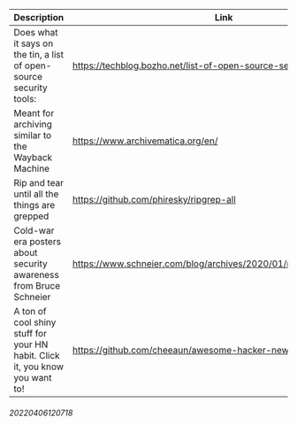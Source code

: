 Description | Link
------------ | ------------
Does what it says on the tin, a list of open-source security tools: | https://techblog.bozho.net/list-of-open-source-security-tools/
Meant for archiving similar to the Wayback Machine | https://www.archivematica.org/en/
Rip and tear until all the things are grepped | https://github.com/phiresky/ripgrep-all
Cold-war era posters about security awareness from Bruce Schneier | https://www.schneier.com/blog/archives/2020/01/nsa_security_aw.html
A ton of cool shiny stuff for your HN habit. Click it, you know you want to! | https://github.com/cheeaun/awesome-hacker-news
###### 20220406120718
